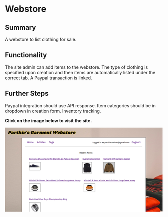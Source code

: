 # Webstore

## Summary

A webstore to list clothing for sale.

## Functionality

The site admin can add items to the webstore. The type of clothing is specified upon creation and then items are automatically listed under the correct tab. A Paypal transaction is linked.

## Further Steps

Paypal integration should use API response. Item categories should be in dropdown in creation form. Inventory tracking.

**Click on the image below to visit the site.**

[![screenshot](webstore.png)](https://parthiv-blogger.herokuapp.com/)
